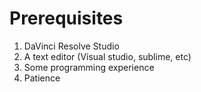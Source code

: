 # Prerequisites
1. DaVinci Resolve Studio
2. A text editor (Visual studio, sublime, etc)
3. Some programming experience
4. Patience